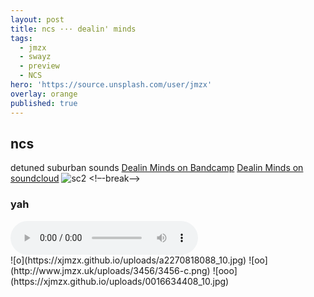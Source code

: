 ```yaml
---
layout: post
title: ncs ··· dealin' minds
tags:
  - jmzx
  - swayz
  - preview
  - NCS
hero: 'https://source.unsplash.com/user/jmzx'
overlay: orange
published: true
---
```

## ncs
detuned suburban sounds
[Dealin Minds on Bandcamp](https://www.natural-conscious-states.bandcamp.com/releases)
[Dealin Minds on soundcloud](https://www.soundcloud.com/jmzx/dealin-minds-preview)
![sc2](https://user-images.githubusercontent.com/1854925/89231232-1bf33a80-d60f-11ea-8071-36b1550183f7.png)
<!–-break-–>
<article>
	<div class="cont">
		<h3>yah</h3>
	</div>
	<audio class="audio" controls="controls">
		<source type="audio/mpeg" src="https://www.jmzx.uk/uploads/audio/Dealin Minds_preview.mp3?_=1">
	</audio>
</article>
![o](https://xjmzx.github.io/uploads/a2270818088_10.jpg)
<!–-break-–>
![oo](http://www.jmzx.uk/uploads/3456/3456-c.png)
<!–-break-–>
![ooo](https://xjmzx.github.io/uploads/0016634408_10.jpg)
<!–-break-–>
